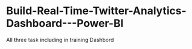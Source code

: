 # Build-Real-Time-Twitter-Analytics-Dashboard---Power-BI
All three task including in training  Dashbord
